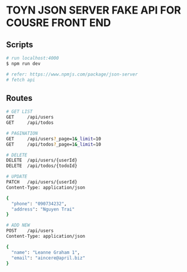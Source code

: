 # TOYN JSON SERVER FAKE API FOR COUSRE FRONT END

## Scripts

```bash
# run localhost:4000
$ npm run dev
```

```bash
# refer: https://www.npmjs.com/package/json-server
# fetch api
```

## Routes

```bash
# GET LIST
GET     /api/users
GET     /api/todos

# PAGINATION
GET     /api/users?_page=1&_limit=10
GET     /api/todos?_page=1&_limit=10

# DELETE
DELETE  /api/users/{userId}
DELETE  /api/todos/{todoId}

# UPDATE
PATCH   /api/users/{userId}
Content-Type: application/json

{
  "phone": "090734232",
  "address": "Nguyen Trai"
}

# ADD NEW
POST    /api/users
Content-Type: application/json

{
  "name": "Leanne Graham 1",
  "email": "aincere@april.biz"
}
```
